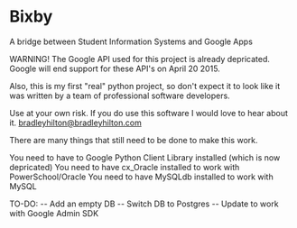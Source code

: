 Bixby
=====

A bridge between Student Information Systems and Google Apps

WARNING! The Google API used for this project is already depricated. Google will end support for these API's on April 20 2015.

Also, this is my first "real" python project, so don't expect it to look like it was written by a team of professional software developers.

Use at your own risk. If you do use this software I would love to hear about it. bradleyhilton@bradleyhilton.com

There are many things that still need to be done to make this work.

You need to have to Google Python Client Library installed (which is now depricated)
You need to have cx_Oracle installed to work with PowerSchool/Oracle
You need to have MySQLdb installed to work with MySQL


TO-DO:
	-- Add an empty DB
	-- Switch DB to Postgres
	-- Update to work with Google Admin SDK
